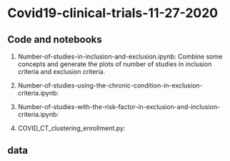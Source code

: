 # Covid19-clinical-trials-11-27-2020

## Code and notebooks
   1. Number-of-studies-in-inclusion-and-exclusion.ipynb: 
      Combine some concepts and generate the plots of number of studies in inclusion criteria and exclusion criteria.
      
   2. Number-of-studies-using-the-chronic-condition-in-exclusion-criteria.ipynb:


   3. Number-of-studies-with-the-risk-factor-in-exclusion-and-inclusion-criteria.ipynb:
   
   
   4. COVID_CT_clustering_enrollment.py:


## data
